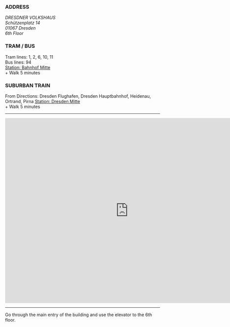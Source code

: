 
<div class="row">
	<div class="col-xs-12 col-sm-6 col-md-3">
		<h3>ADDRESS</h3>
		<address>
			DRESDNER VOLKSHAUS<br>
			Schützenplatz 14<br>
			01067 Dresden<br>
			6th Floor
		</address>
	</div>
	<div class="col-xs-12 col-sm-6 col-md-3">
		<h3>TRAM / BUS</h3>
		Tram lines: 1, 2, 6, 10, 11<br>
		Bus lines: 94<br>
		<a href="https://goo.gl/maps/VSuesatdPvK2" target="_blank"><i class="fa fa-map-marker"></i> Station: Bahnhof Mitte</a><br>
		+ Walk 5 minutes
	</div>
	<div class="col-xs-12 col-sm-12 col-md-6">
		<h3>SUBURBAN TRAIN</h3>
		From Directions: Dresden Flughafen, Dresden Hauptbahnhof, Heidenau, Ortrand, Pirna
		<a href="https://goo.gl/maps/crvjcGP81tR2" target="_blank"><i class="fa fa-map-marker"></i> Station: Dresden Mitte</a><br>
		+ Walk 5 minutes
	</div>
</div>

<hr class="blockquote">

<div class="text-center">
<iframe src="https://www.google.com/maps/embed?pb=!1m17!1m11!1m3!1d126.96599039377179!2d13.724830437442296!3d51.05509675847057!2m2!1f53.24250998451638!2f44.999635215961355!3m2!1i1024!2i768!4f35!3m3!1m2!1s0x4709cf70283345c7%3A0x74720b34812da2b1!2sSch%C3%BCtzenpl.+14%2C+01067+Dresden!5e1!3m2!1sde!2sde!4v1491167222969" width="800" height="600" frameborder="0" style="border:0" allowfullscreen></iframe>
</div>

<hr class="blockspace">

<p class="text-center">
	Go through the main entry of the building and use the elevator to the 6th floor.
</p>

